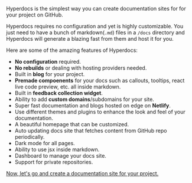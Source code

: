 Hyperdocs is the simplest way you can create documentation sites for for your project on GitHub.

Hyperdocs requires no configuration and yet is highly customizable. You just need to have a bunch of markdown(`.md`) files in a `/docs` directory and Hyperdocs will generate a blazing fast from them and host it for you.  

Here are some of the amazing features of Hyperdocs:
- **No configuration** required.
- **No rebuilds** or dealing with hosting providers needed.
- Built in **blog** for your project.
- **Premade compoenents** for your docs such as callouts, tooltips, react live code preview, etc. all inside markdown.
- Built in **feedback collection widget**.
- Ability to add **custom domains**/subdomains for your site.
- Super fast documentation and blogs hosted on edge on **Netlify**.
- Use different themes and plugins to enhance the look and feel of your documentation.
- A beautiful homepage that can be customized.
- Auto updating docs site that fetches content from GitHub repo periodically.
- Dark mode for all pages.
- Ability to use jsx inside markdown.
- Dashboard to manage your docs site.
- Support for private repositories.

[Now, let's go and create a documentation site for your project.]('/docs/getting-started')